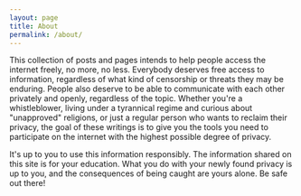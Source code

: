 ```yaml
---
layout: page
title: About
permalink: /about/
---
```


This collection of posts and pages intends to help people access the internet freely, no more, no less. Everybody deserves free access to information, regardless of what kind of censorship or threats they may be enduring. People also deserve to be able to communicate with each other privately and openly, regardless of the topic. Whether you're a whistleblower, living under a tyrannical regime and curious about "unapproved" religions, or just a regular person who wants to reclaim their privacy, the goal of these writings is to give you the tools you need to participate on the internet with the highest possible degree of privacy.

It's up to you to use this information responsibly. The information shared on this site is for your education. What you do with your newly found privacy is up to you, and the consequences of being caught are yours alone. Be safe out there!

